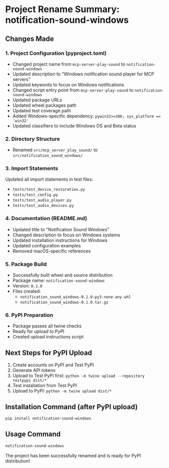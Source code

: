 # Project Rename Summary: notification-sound-windows

## Changes Made

### 1. Project Configuration (pyproject.toml)
- Changed project name from `mcp-server-play-sound` to `notification-sound-windows`
- Updated description to "Windows notification sound player for MCP servers"
- Updated keywords to focus on Windows notifications
- Changed script entry point from `mcp-server-play-sound` to `notification-sound-windows`
- Updated package URLs
- Updated wheel packages path
- Updated test coverage path
- Added Windows-specific dependency: `pywin32>=306; sys_platform == 'win32'`
- Updated classifiers to include Windows OS and Beta status

### 2. Directory Structure
- Renamed `src/mcp_server_play_sound/` to `src/notification_sound_windows/`

### 3. Import Statements
Updated all import statements in test files:
- `tests/test_device_restoration.py`
- `tests/test_config.py`
- `tests/test_audio_player.py`
- `tests/test_audio_devices.py`

### 4. Documentation (README.md)
- Updated title to "Notification Sound Windows"
- Changed description to focus on Windows systems
- Updated installation instructions for Windows
- Updated configuration examples
- Removed macOS-specific references

### 5. Package Build
- Successfully built wheel and source distribution
- Package name: `notification-sound-windows`
- Version: `0.1.0`
- Files created:
  - `notification_sound_windows-0.1.0-py3-none-any.whl`
  - `notification_sound_windows-0.1.0.tar.gz`

### 6. PyPI Preparation
- Package passes all twine checks
- Ready for upload to PyPI
- Created upload instructions script

## Next Steps for PyPI Upload

1. Create accounts on PyPI and Test PyPI
2. Generate API tokens
3. Upload to Test PyPI first: `python -m twine upload --repository testpypi dist/*`
4. Test installation from Test PyPI
5. Upload to PyPI: `python -m twine upload dist/*`

## Installation Command (after PyPI upload)
```bash
pip install notification-sound-windows
```

## Usage Command
```bash
notification-sound-windows
```

The project has been successfully renamed and is ready for PyPI distribution!
